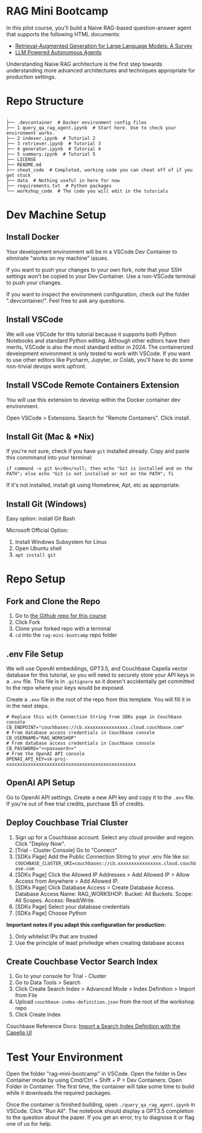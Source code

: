 # RAG Mini Bootcamp
In this pilot course, you'll build a Naive RAG-based question-answer agent that supports the following HTML documents:
- [Retrieval-Augmented Generation for Large Language Models: A Survey](https://arxiv.org/html/2312.10997v5)
- [LLM Powered Autonomous Agents](https://lilianweng.github.io/posts/2023-06-23-agent/)  

Understanding Naive RAG architecture is the first step towards understanding more advanced architectures and techniques appropriate for production settings.

# Repo Structure
```
.
├── .devcontainer  # Docker environment config files
├── 1 query_qa_rag_agent.ipynb  # Start here. Use to check your environment works.
├── 2 indexer.ipynb  # Tutorial 2
├── 3 retriever.ipynb  # Tutorial 3
├── 4 generator.ipynb  # Tutorial 4
├── 5 summary.ipynb  # Tutorial 5
├── LICENSE
├── README.md
├── cheat_code  # Completed, working code you can cheat off of if you get stuck
├── data  # Nothing useful in here for now
├── requirements.txt  # Python packages
└── workshop_code  # The code you will edit in the tutorials
```

# Dev Machine Setup

## Install Docker
Your development environment will be in a VSCode Dev Container to eliminate "works on my machine" issues. 

If you want to push your changes to your own fork, note that your SSH settings won't be copied to your Dev Container. Use a non-VSCode terminal to push your changes.

If you want to inspect the environment configuration, check out the folder ".devcontainer/". Feel free to ask any questions.

## Install VSCode
We will use VSCode for this tutorial because it supports both Python Notebooks and standard Python editing. Although other editors have their merits, VSCode is also the most standard editor in 2024. The containerized development environment is only tested to work with VSCode. If you want to use other editors like Pycharm, Jupyter, or Colab, you'll have to do some non-trivial devops work upfront.

## Install VSCode Remote Containers Extension
You will use this extension to develop within the Docker container dev environment.

Open VSCode > Extensions. Search for "Remote Containers". Click install.

## Install Git (Mac & *Nix)
If you're not sure, check if you have `git` installed already. Copy and paste this commmand into your terminal:
```
if command -v git &>/dev/null; then echo "Git is installed and on the PATH"; else echo "Git is not installed or not on the PATH"; fi
```

If it's not installed, install git using Homebrew, Apt, etc as appropriate.

## Install Git (Windows)
Easy option: install Git Bash  

Microsoft Official Option:
1. Install Windows Subsystem for Linux
2. Open Ubuntu shell
3. `apt install git`

# Repo Setup

## Fork and Clone the Repo
1. Go to [the Github repo for this course](https://github.com/tobkin/rag-mini-bootcamp)
2. Click Fork
3. Clone your forked repo with a terminal
4. `cd` into the `rag-mini-bootcamp` repo folder

## .env File Setup
We will use OpenAI embeddings, GPT3.5, and Couchbase Capella vector database for this tutorial, so you will need to securely store your API keys in a `.env` file. This file is in `.gitignore` so it doesn't accidentally get committed to the repo where your keys would be exposed.  

Create a `.env` file in the root of the repo from this template. You will fill it in in the next steps.  
```
# Replace this with Connection String from SDKs page in Couchbase console
CB_ENDPOINT="couchbases://cb.xxxxxxxxxxxxxxxx.cloud.couchbase.com" 
# From database access credentials in Couchbase console
CB_USERNAME="RAG_WORKSHOP" 
# From database access credentials in Couchbase console
CB_PASSWORD="<<password>>" 
# From the OpenAI API console
OPENAI_API_KEY=sk-proj-xxxxxxxxxxxxxxxxxxxxxxxxxxxxxxxxxxxxxxxxxxxxxxxx
```

## OpenAI API Setup
Go to OpenAI API settings. Create a new API key and copy it to the `.env` file. If you're out of free trial credits, purchase $5 of credits.

## Deploy Couchbase Trial Cluster
1. Sign up for a Couchbase account. Select any cloud provider and region. Click "Deploy Now".
2. [Trial - Cluster Console] Go to "Connect"
3. [SDKs Page] Add the Public Connection String to your .env file like so: `COUCHBASE_CLUSTER_URI=couchbases://cb.xxxxxxxxxxxxxxxx.cloud.couchbase.com`
4. [SDKs Page] Click the Allowed IP Addresses > Add Allowed IP > Allow Access from Anywhere > Add Allowed IP. 
5. [SDKs Page] Click Database Access > Create Database Access. Database Access Name: RAG_WORKSHOP. Bucket: All Buckets. Scope: All Scopes. Access: Read/Write. 
6. [SDKs Page] Select your database credentials
7. [SDKs Page] Choose Python

**Important notes if you adapt this configuration for production:**
1. Only whitelist IPs that are trusted
2. Use the principle of least priviledge when creating database access

## Create Couchbase Vector Search Index
1. Go to your console for Trial - Cluster
2. Go to Data Tools > Search
3. Click Create Search Index > Advanced Mode > Index Definition > Import from File
4. Upload `couchbase-index-definition.json` from the root of the workshop repo
5. Click Create Index

Couchbase Reference Docs: [Import a Search Index Definition with the Capella UI](https://docs.couchbase.com/cloud/search/import-search-index.html)

# Test Your Environment  
Open the folder "rag-mini-bootcamp" in VSCode. Open the folder in Dev Container mode by using Cmd/Ctrl + Shift + P > Dev Containers: Open Folder in Container. The first time, the container will take some time to build while it downloads the required packages.

Once the container is finished building, open `./query_qa_rag_agent.ipynb` in VSCode. Click "Run All". The notebook should display a GPT3.5 completion to the question about the paper. If you get an error, try to diagnose it or flag one of us for help.